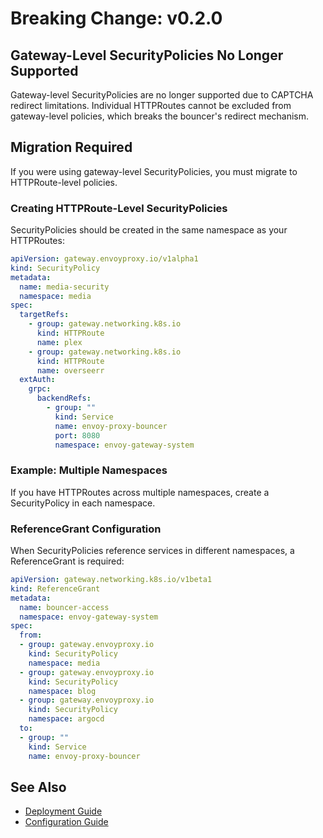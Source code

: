 # Breaking Change: v0.2.0

## Gateway-Level SecurityPolicies No Longer Supported

Gateway-level SecurityPolicies are no longer supported due to CAPTCHA redirect limitations. Individual HTTPRoutes cannot be excluded from gateway-level policies, which breaks the bouncer's redirect mechanism.

## Migration Required

If you were using gateway-level SecurityPolicies, you must migrate to HTTPRoute-level policies.

### Creating HTTPRoute-Level SecurityPolicies

SecurityPolicies should be created in the same namespace as your HTTPRoutes:

```yaml
apiVersion: gateway.envoyproxy.io/v1alpha1
kind: SecurityPolicy
metadata:
  name: media-security
  namespace: media
spec:
  targetRefs:
    - group: gateway.networking.k8s.io
      kind: HTTPRoute
      name: plex
    - group: gateway.networking.k8s.io
      kind: HTTPRoute
      name: overseerr
  extAuth:
    grpc:
      backendRefs:
        - group: ""
          kind: Service
          name: envoy-proxy-bouncer
          port: 8080
          namespace: envoy-gateway-system
```

### Example: Multiple Namespaces

If you have HTTPRoutes across multiple namespaces, create a SecurityPolicy in each namespace.

### ReferenceGrant Configuration

When SecurityPolicies reference services in different namespaces, a ReferenceGrant is required:

```yaml
apiVersion: gateway.networking.k8s.io/v1beta1
kind: ReferenceGrant
metadata:
  name: bouncer-access
  namespace: envoy-gateway-system
spec:
  from:
  - group: gateway.envoyproxy.io
    kind: SecurityPolicy
    namespace: media
  - group: gateway.envoyproxy.io
    kind: SecurityPolicy
    namespace: blog
  - group: gateway.envoyproxy.io
    kind: SecurityPolicy
    namespace: argocd
  to:
  - group: ""
    kind: Service
    name: envoy-proxy-bouncer
```

## See Also

- [Deployment Guide](../DEPLOYMENT.md)
- [Configuration Guide](../CONFIGURATION.md)
